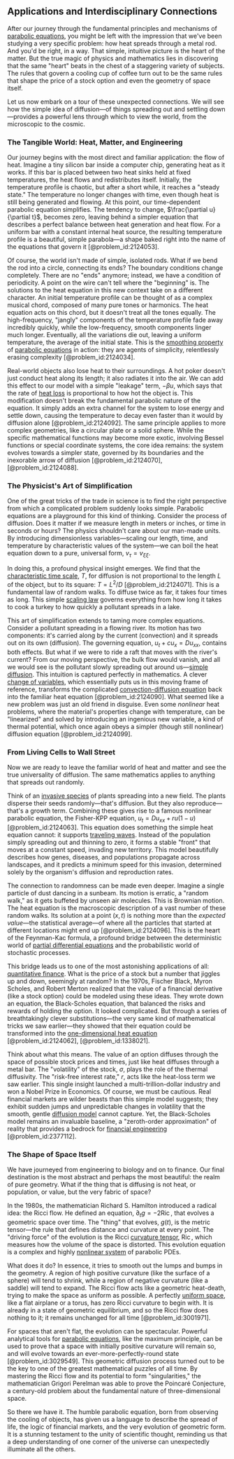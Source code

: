 ## Applications and Interdisciplinary Connections

After our journey through the fundamental principles and mechanisms of [parabolic equations](@article_id:144176), you might be left with the impression that we've been studying a very specific problem: how heat spreads through a metal rod. And you'd be right, in a way. That simple, intuitive picture is the heart of the matter. But the true magic of physics and mathematics lies in discovering that the same "heart" beats in the chest of a staggering variety of subjects. The rules that govern a cooling cup of coffee turn out to be the same rules that shape the price of a stock option and even the geometry of space itself.

Let us now embark on a tour of these unexpected connections. We will see how the simple idea of diffusion—of things spreading out and settling down—provides a powerful lens through which to view the world, from the microscopic to the cosmic.

### The Tangible World: Heat, Matter, and Engineering

Our journey begins with the most direct and familiar application: the flow of heat. Imagine a tiny silicon bar inside a computer chip, generating heat as it works. If this bar is placed between two heat sinks held at fixed temperatures, the heat flows and redistributes itself. Initially, the temperature profile is chaotic, but after a short while, it reaches a "steady state." The temperature no longer changes with time, even though heat is still being generated and flowing. At this point, our time-dependent parabolic equation simplifies. The tendency to change, $\frac{\partial u}{\partial t}$, becomes zero, leaving behind a simpler equation that describes a perfect balance between heat generation and heat flow. For a uniform bar with a constant internal heat source, the resulting temperature profile is a beautiful, simple parabola—a shape baked right into the name of the equations that govern it [@problem_id:2124053].

Of course, the world isn't made of simple, isolated rods. What if we bend the rod into a circle, connecting its ends? The boundary conditions change completely. There are no "ends" anymore; instead, we have a condition of periodicity. A point on the wire can't tell where the "beginning" is. The solutions to the heat equation in this new context take on a different character. An initial temperature profile can be thought of as a complex musical chord, composed of many pure tones or harmonics. The heat equation acts on this chord, but it doesn't treat all the tones equally. The high-frequency, "jangly" components of the temperature profile fade away incredibly quickly, while the low-frequency, smooth components linger much longer. Eventually, all the variations die out, leaving a uniform temperature, the average of the initial state. This is the [smoothing property](@article_id:144961) of [parabolic equations](@article_id:144176) in action: they are agents of simplicity, relentlessly erasing complexity [@problem_id:2124034].

Real-world objects also lose heat to their surroundings. A hot poker doesn't just conduct heat along its length; it also radiates it into the air. We can add this effect to our model with a simple "leakage" term, $-\beta u$, which says that the rate of [heat loss](@article_id:165320) is proportional to how hot the object is. This modification doesn't break the fundamental parabolic nature of the equation. It simply adds an extra channel for the system to lose energy and settle down, causing the temperature to decay even faster than it would by diffusion alone [@problem_id:2124092]. The same principle applies to more complex geometries, like a circular plate or a solid sphere. While the specific mathematical functions may become more exotic, involving Bessel functions or special coordinate systems, the core idea remains: the system evolves towards a simpler state, governed by its boundaries and the inexorable arrow of diffusion [@problem_id:2124070], [@problem_id:2124088].

### The Physicist's Art of Simplification

One of the great tricks of the trade in science is to find the right perspective from which a complicated problem suddenly looks simple. Parabolic equations are a playground for this kind of thinking. Consider the process of diffusion. Does it matter if we measure length in meters or inches, or time in seconds or hours? The physics shouldn't care about our man-made units. By introducing dimensionless variables—scaling our length, time, and temperature by characteristic values of the system—we can boil the heat equation down to a pure, universal form, $v_{\tau} = v_{\xi\xi}$.

In doing this, a profound physical insight emerges. We find that the [characteristic time scale](@article_id:273827), $T$, for diffusion is not proportional to the length $L$ of the object, but to its square: $T = L^2 / D$ [@problem_id:2124071]. This is a fundamental law of random walks. To diffuse twice as far, it takes four times as long. This simple [scaling law](@article_id:265692) governs everything from how long it takes to cook a turkey to how quickly a pollutant spreads in a lake.

This art of simplification extends to taming more complex equations. Consider a pollutant spreading in a flowing river. Its motion has two components: it's carried along by the current (convection) and it spreads out on its own (diffusion). The governing equation, $u_t + c u_x = D u_{xx}$, contains both effects. But what if we were to ride a raft that moves with the river's current? From our moving perspective, the bulk flow would vanish, and all we would see is the pollutant slowly spreading out around us—[simple diffusion](@article_id:145221). This intuition is captured perfectly in mathematics. A clever [change of variables](@article_id:140892), which essentially puts us in this moving frame of reference, transforms the complicated [convection-diffusion equation](@article_id:151524) back into the familiar heat equation [@problem_id:2124090]. What seemed like a new problem was just an old friend in disguise. Even some *nonlinear* heat problems, where the material's properties change with temperature, can be "linearized" and solved by introducing an ingenious new variable, a kind of thermal potential, which once again obeys a simpler (though still nonlinear) diffusion equation [@problem_id:2124099].

### From Living Cells to Wall Street

Now we are ready to leave the familiar world of heat and matter and see the true universality of diffusion. The same mathematics applies to anything that spreads out randomly.

Think of an [invasive species](@article_id:273860) of plants spreading into a new field. The plants disperse their seeds randomly—that's diffusion. But they also reproduce—that's a growth term. Combining these gives rise to a famous nonlinear parabolic equation, the Fisher-KPP equation, $u_t = D u_{xx} + r u (1-u)$ [@problem_id:2124063]. This equation does something the simple heat equation cannot: it supports [traveling waves](@article_id:184514). Instead of the population simply spreading out and thinning to zero, it forms a stable "front" that moves at a constant speed, invading new territory. This model beautifully describes how genes, diseases, and populations propagate across landscapes, and it predicts a minimum speed for this invasion, determined solely by the organism's diffusion and reproduction rates.

The connection to randomness can be made even deeper. Imagine a single particle of dust dancing in a sunbeam. Its motion is erratic, a "random walk," as it gets buffeted by unseen air molecules. This is Brownian motion. The heat equation is the macroscopic description of a vast number of these random walks. Its solution at a point $(x, t)$ is nothing more than the *expected value*—the statistical average—of where all the particles that started at different locations might end up [@problem_id:2124096]. This is the heart of the Feynman-Kac formula, a profound bridge between the deterministic world of [partial differential equations](@article_id:142640) and the probabilistic world of stochastic processes.

This bridge leads us to one of the most astonishing applications of all: [quantitative finance](@article_id:138626). What is the price of a stock but a number that jiggles up and down, seemingly at random? In the 1970s, Fischer Black, Myron Scholes, and Robert Merton realized that the value of a financial derivative (like a stock option) could be modeled using these ideas. They wrote down an equation, the Black-Scholes equation, that balanced the risks and rewards of holding the option. It looked complicated. But through a series of breathtakingly clever substitutions—the very same kind of mathematical tricks we saw earlier—they showed that their equation could be transformed into the [one-dimensional heat equation](@article_id:174993) [@problem_id:2124062], [@problem_id:1338021].

Think about what this means. The value of an option diffuses through the space of possible stock prices and times, just like heat diffuses through a metal bar. The "volatility" of the stock, $\sigma$, plays the role of the thermal diffusivity. The "risk-free interest rate," $r$, acts like the heat-loss term we saw earlier. This single insight launched a multi-trillion-dollar industry and won a Nobel Prize in Economics. Of course, we must be cautious. Real financial markets are wilder beasts than this simple model suggests; they exhibit sudden jumps and unpredictable changes in volatility that the smooth, gentle [diffusion model](@article_id:273179) cannot capture. Yet, the Black-Scholes model remains an invaluable baseline, a "zeroth-order approximation" of reality that provides a bedrock for [financial engineering](@article_id:136449) [@problem_id:2377112].

### The Shape of Space Itself

We have journeyed from engineering to biology and on to finance. Our final destination is the most abstract and perhaps the most beautiful: the realm of pure geometry. What if the thing that is diffusing is not heat, or population, or value, but the very fabric of space?

In the 1980s, the mathematician Richard S. Hamilton introduced a radical idea: the Ricci flow. He defined an equation, $\partial_{t} g = -2 \operatorname{Ric}$, that evolves a geometric space over time. The "thing" that evolves, $g(t)$, is the metric tensor—the rule that defines distance and curvature at every point. The "driving force" of the evolution is the Ricci [curvature tensor](@article_id:180889), $\operatorname{Ric}$, which measures how the volume of the space is distorted. This evolution equation is a complex and highly [nonlinear system](@article_id:162210) of parabolic PDEs.

What does it do? In essence, it tries to smooth out the lumps and bumps in the geometry. A region of high positive curvature (like the surface of a sphere) will tend to shrink, while a region of negative curvature (like a saddle) will tend to expand. The Ricci flow acts like a geometric heat-death, trying to make the space as uniform as possible. A perfectly [uniform space](@article_id:155073), like a flat airplane or a torus, has zero Ricci curvature to begin with. It is already in a state of geometric equilibrium, and so the Ricci flow does nothing to it; it remains unchanged for all time [@problem_id:3001971].

For spaces that aren't flat, the evolution can be spectacular. Powerful analytical tools for [parabolic equations](@article_id:144176), like the maximum principle, can be used to prove that a space with initially positive curvature will remain so, and will evolve towards an ever-more-perfectly-round state [@problem_id:3029549]. This geometric diffusion process turned out to be the key to one of the greatest mathematical puzzles of all time. By mastering the Ricci flow and its potential to form "singularities," the mathematician Grigori Perelman was able to prove the Poincaré Conjecture, a century-old problem about the fundamental nature of three-dimensional space.

So there we have it. The humble parabolic equation, born from observing the cooling of objects, has given us a language to describe the spread of life, the logic of financial markets, and the very evolution of geometric form. It is a stunning testament to the unity of scientific thought, reminding us that a deep understanding of one corner of the universe can unexpectedly illuminate all the others.